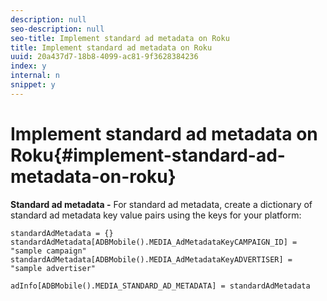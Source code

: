 ```yaml
---
description: null
seo-description: null
seo-title: Implement standard ad metadata on Roku
title: Implement standard ad metadata on Roku
uuid: 20a437d7-18b8-4099-ac81-9f3628384236
index: y
internal: n
snippet: y
---
```


# Implement standard ad metadata on Roku{#implement-standard-ad-metadata-on-roku}

**Standard ad metadata -** For standard ad metadata, create a dictionary of standard ad metadata key value pairs using the keys for your platform: 

```
standardAdMetadata = {} 
standardAdMetadata[ADBMobile().MEDIA_AdMetadataKeyCAMPAIGN_ID] = "sample campaign" 
standardAdMetadata[ADBMobile().MEDIA_AdMetadataKeyADVERTISER] = "sample advertiser" 

adInfo[ADBMobile().MEDIA_STANDARD_AD_METADATA] = standardAdMetadata 
```

